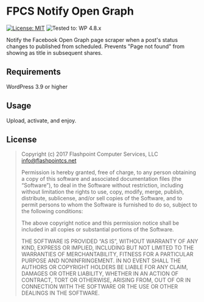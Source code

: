 # FPCS Notify Open Graph
[![License: MIT](https://img.shields.io/badge/License-MIT-blue.svg)](https://fpcs.mit-license.org) ![Tested to: WP 4.8.x](https://img.shields.io/badge/tested%20up%20to-WP%204.8.x-brightgreen.svg)

Notify the Facebook Open Graph page scraper when a post's status changes to published from scheduled. Prevents "Page not found" from showing as title in subsequent shares.

## Requirements
WordPress 3.9 or higher

## Usage
Upload, activate, and enjoy.

## License

> Copyright (c) 2017 Flashpoint Computer Services, LLC <info@flashpointcs.net>
>
> Permission is hereby granted, free of charge, to any person obtaining a copy of this software and associated documentation files (the “Software”), to deal in the Software without restriction, including without limitation the rights to use, copy, modify, merge, publish, distribute, sublicense, and/or sell copies of the Software, and to permit persons to whom the Software is furnished to do so, subject to the following conditions:
>
> The above copyright notice and this permission notice shall be included in all copies or substantial portions of the Software.
>
> THE SOFTWARE IS PROVIDED “AS IS”, WITHOUT WARRANTY OF ANY KIND, EXPRESS OR IMPLIED, INCLUDING BUT NOT LIMITED TO THE WARRANTIES OF MERCHANTABILITY, FITNESS FOR A PARTICULAR PURPOSE AND NONINFRINGEMENT. IN NO EVENT SHALL THE AUTHORS OR COPYRIGHT HOLDERS BE LIABLE FOR ANY CLAIM, DAMAGES OR OTHER LIABILITY, WHETHER IN AN ACTION OF CONTRACT, TORT OR OTHERWISE, ARISING FROM, OUT OF OR IN CONNECTION WITH THE SOFTWARE OR THE USE OR OTHER DEALINGS IN THE SOFTWARE.